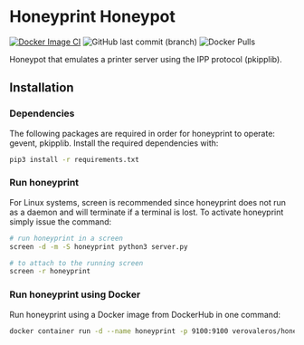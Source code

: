 # Honeyprint Honeypot
[![Docker Image CI](https://github.com/verovaleros/honeypot_honeyprint/actions/workflows/docker-image.yml/badge.svg)](https://github.com/verovaleros/honeypot_honeyprint/actions/workflows/docker-image.yml)
![GitHub last commit (branch)](https://img.shields.io/github/last-commit/verovaleros/honeypot_honeyprint)
![Docker Pulls](https://img.shields.io/docker/pulls/verovaleros/honeyprint?color=green)

Honeypot that emulates a printer server using the IPP protocol (pkipplib).

## Installation

### Dependencies

The following packages are required in order for honeyprint to operate: gevent, pkipplib. Install the required dependencies with:

```bash
pip3 install -r requirements.txt
```

### Run honeyprint

For Linux systems, screen is recommended since honeyprint does not run as a daemon and will terminate if a terminal is lost. To activate honeyprint simply issue the command:

```bash
# run honeyprint in a screen
screen -d -m -S honeyprint python3 server.py

# to attach to the running screen
screen -r honeyprint
```

### Run honeyprint using Docker

Run honeyprint using a Docker image from DockerHub in one command:

```bash
docker container run -d --name honeyprint -p 9100:9100 verovaleros/honeyprint:latest
```
